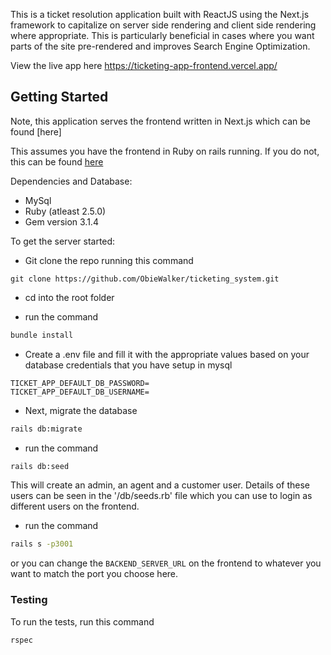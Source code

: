 This is a ticket resolution application built with ReactJS using the Next.js framework to capitalize on server side rendering and client side rendering where appropriate. This is particularly beneficial in cases where you want parts of the site pre-rendered and improves Search Engine Optimization.


View the live app here https://ticketing-app-frontend.vercel.app/

## Getting Started

Note, this application serves the frontend written in Next.js which can be found [here]

This assumes you have the frontend in Ruby on rails running. If you do not, this can be found [here](https://github.com/ObieWalker/ticketing-app-frontend.git)



Dependencies and Database:
- MySql
- Ruby (atleast 2.5.0)
- Gem version 3.1.4

To get the server started:

- Git clone the repo running this command

```git clone https://github.com/ObieWalker/ticketing_system.git```

- cd into the root folder

- run the command 

```bash
bundle install
```

- Create a .env file and fill it with the appropriate values based on your database credentials that you have setup in mysql

```
TICKET_APP_DEFAULT_DB_PASSWORD=
TICKET_APP_DEFAULT_DB_USERNAME=
```

- Next, migrate the database

```bash
rails db:migrate
```

- run the command 

```bash
rails db:seed
```

This will create an admin, an agent and a customer user. Details of these users can be seen in the '/db/seeds.rb' file which you can use to login as different users on the frontend.


- run the command 

```bash
rails s -p3001 
```

or you can change the `BACKEND_SERVER_URL` on the frontend to whatever you want to match the port you choose here.



### Testing

To run the tests, run this command 

```bash
rspec
```

